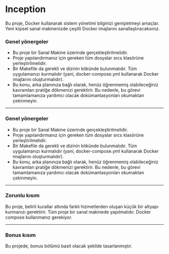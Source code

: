 # Inception
Bu proje, Docker kullanarak sistem yönetimi bilginizi genişletmeyi amaçlar. Yeni kişisel sanal makinenizde çeşitli Docker imajlarını sanallaştıracaksınız.
### Genel yönergeler

- Bu proje bir Sanal Makine üzerinde gerçekleştirilmelidir.
- Proje yapılandırmanız için gereken tüm dosyalar srcs klasörüne yerleştirilmelidir.
- Bir Makefile da gerekli ve dizinin kökünde bulunmalıdır. Tüm uygulamanızı kurmalıdır (yani, docker-compose.yml kullanarak Docker imajlarını oluşturmalıdır).
- Bu konu, arka planınıza bağlı olarak, henüz öğrenmemiş olabileceğiniz kavramları pratiğe dökmenizi gerektirir. Bu nedenle, bu görevi tamamlamanıza yardımcı olacak dokümantasyonları okumaktan çekinmeyin.

---
### Genel yönergeler

- Bu proje bir Sanal Makine üzerinde gerçekleştirilmelidir.
- Proje yapılandırmanız için gereken tüm dosyalar srcs klasörüne yerleştirilmelidir.
- Bir Makefile da gerekli ve dizinin kökünde bulunmalıdır. Tüm uygulamanızı kurmalıdır (yani, docker-compose.yml kullanarak Docker imajlarını oluşturmalıdır).
- Bu konu, arka planınıza bağlı olarak, henüz öğrenmemiş olabileceğiniz kavramları pratiğe dökmenizi gerektirir. Bu nedenle, bu görevi tamamlamanıza yardımcı olacak dokümantasyonları okumaktan çekinmeyin.

---

### Zorunlu kısım

Bu proje, belirli kurallar altında farklı hizmetlerden oluşan küçük bir altyapı kurmanızı gerektirir. Tüm proje bir sanal makinede yapılmalıdır. Docker compose kullanmanız gerekiyor.

---

### Bonus kısım

Bu projede, bonus bölümü basit olacak şekilde tasarlanmıştır.